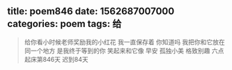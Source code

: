 title: poem846
date: 1562687007000
categories: poem
tags: 给
---
> 给你看小时候老师奖励我的小红花
我一直保存着
你知道吗
我把你和它放在同一个地方
是我终于等到的你
笑起来和它像
早安
孤独小美
格致别趣
六点起床第846天 迟到84天